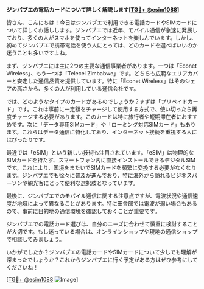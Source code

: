 **ジンバブエの電話カードについて詳しく解説します[[TG💪+ @esim1088](https://t.me/s/esim1088)]**

皆さん、こんにちは！今日はジンバブエで利用できる電話カードやSIMカードについて詳しくお話しします。ジンバブエでは近年、モバイル通信が急速に発展しており、多くの人がスマホを使ってインターネットを楽しんでいます。しかし、初めてジンバブエで携帯電話を使う人にとっては、どのカードを選べばいいのか迷うことも多いですよね。

まず、ジンバブエには主に2つの主要な通信事業者があります。一つは「Econet Wireless」、もう一つは「Telecel Zimbabwe」です。どちらも広範なエリアカバーと安定した通信品質を提供しています。特に「Econet Wireless」はそのシェアの高さから、多くの人が利用している通信会社です。

では、どのようなタイプのカードがあるのでしょうか？まずは「プリペイドカード」です。これは事前に一定額をチャージして使用する方式で、使い切ったら再度チャージする必要があります。このカードは特に旅行者や短期滞在者におすすめです。次に「データ専用SIMカード」や「ローミング対応SIMカード」もあります。これらはデータ通信に特化しており、インターネット接続を重視する人にはぴったりです。

最近では「eSIM」という新しい技術も注目されています。「eSIM」は物理的なSIMカードを持たず、スマートフォン内に直接インストールできるデジタルSIMです。これにより、国境をまたいでSIMカードを頻繁に交換する必要がなくなります。ジンバブエでも徐々に普及が進んでおり、特に海外から訪れるビジネスパーソンや観光客にとって便利な選択肢となっています。

最後に、ジンバブエでのモバイル通信に関する注意点ですが、電波状況や通信速度が地域によって異なることがあります。特に田舎部では電波が弱い場合もあるので、事前に目的地の通信環境を確認しておくことが重要です。

ジンバブエでの電話カード選びは、自分のニーズに合わせて慎重に検討することが大切です。もし迷っている場合は、オンラインショップや現地の通信ショップで相談してみましょう。

いかがでしたか？ジンバブエの電話カードやSIMカードについて少しでも理解が深まったでしょうか？これからジンバブエに行く予定がある方はぜひ参考にしてくださいね！

[[TG💪+ @esim1088](https://t.me/s/esim1088) ![Image](https://i.postimg.cc/Y0z9fWf4/image.png)]